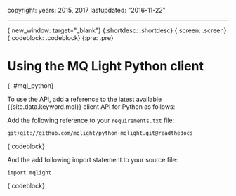 copyright:
  years: 2015, 2017
lastupdated: "2016-11-22"

---

{:new_window: target="_blank"}
{:shortdesc: .shortdesc}
{:screen: .screen}
{:codeblock: .codeblock}
{:pre: .pre}

# Using the MQ Light Python client
{: #mql_python}


To use the API, add a reference to the latest available {{site.data.keyword.mql}} client API for Python as follows:

Add the following reference to your ```requirements.txt```
file:

```git+git://github.com/mqlight/python-mqlight.git@readthedocs```

{:codeblock}

And the add following import statement to your source
file:

```import mqlight```

{:codeblock}

<!-- Comment from Andrew
Instructions for getting started, with links for more info
Simple send source and receive source in-line

-->

